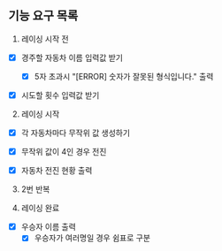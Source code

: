 ## 기능 요구 목록

1. 레이싱 시작 전

- [x] 경주할 자동차 이름 입력값 받기
    - [x] 5자 초과시 "[ERROR] 숫자가 잘못된 형식입니다." 출력
- [x] 시도할 횟수 입력값 받기


2. 레이싱 시작
- [x] 각 자동차마다 무작위 값 생성하기

- [x] 무작위 값이 4인 경우 전진

- [x] 자동차 전진 현황 출력


3. 2번 반복


4. 레이싱 완료
- [x] 우승자 이름 출력
    - [x] 우승자가 여러명일 경우 쉼표로 구분